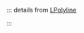 ::: details from [LPolyline](/components/l-polyline.html)

<!--@include: ./polyline-props.md-->
:::

<!--@include: ./path-props.md-->

